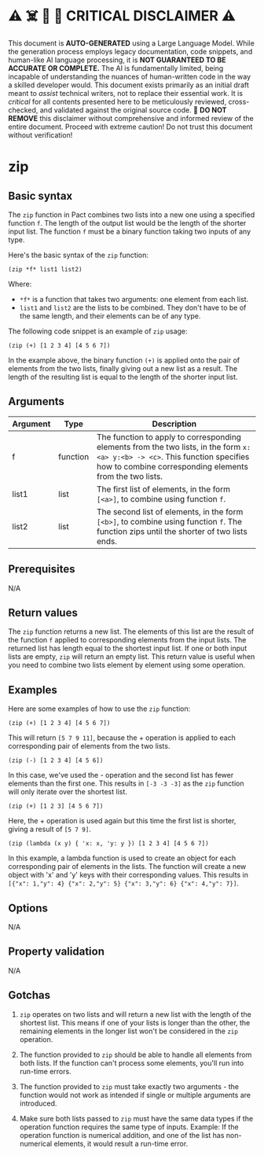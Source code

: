
# ⚠️ ☠️ 🔮 🤖 CRITICAL DISCLAIMER ⚠️

 
This document is **AUTO-GENERATED** using a Large Language Model. While the generation process employs legacy documentation, code snippets, and human-like AI language processing, it is **NOT GUARANTEED TO BE ACCURATE OR COMPLETE.** The AI is fundamentally limited, being incapable of understanding the nuances of human-written code in the way a skilled developer would. This document exists primarily as an initial draft meant to *assist* technical writers, not to replace their essential work. It is *critical* for all contents presented here to be meticulously reviewed, cross-checked, and validated against the original source code. 🚫 **DO NOT REMOVE** this disclaimer without comprehensive and informed review of the entire document. Proceed with extreme caution! Do not trust this document without verification!

# zip

## Basic syntax

The `zip` function in Pact combines two lists into a new one using a specified function `f`. The length of the output list would be the length of the shorter input list. The function `f` must be a binary function taking two inputs of any type.

Here's the basic syntax of the `zip` function:

```pact
(zip *f* list1 list2)
```

Where:

- `*f*` is a function that takes two arguments: one element from each list.
- `list1` and `list2` are the lists to be combined. They don't have to be of the same length, and their elements can be of any type.

The following code snippet is an example of `zip` usage:

```pact
(zip (+) [1 2 3 4] [4 5 6 7])
```

In the example above, the binary function `(+)` is applied onto the pair of elements from the two lists, finally giving out a new list as a result. The length of the resulting list is equal to the length of the shorter input list.

## Arguments

| Argument | Type | Description |
| --- | --- | --- |
| f | function | The function to apply to corresponding elements from the two lists, in the form `x:<a> y:<b> -> <c>`. This function specifies how to combine corresponding elements from the two lists. |
| list1 | list | The first list of elements, in the form `[<a>]`, to combine using function `f`. |
| list2 | list | The second list of elements, in the form `[<b>]`, to combine using function `f`. The function zips until the shorter of two lists ends.|

## Prerequisites

N/A

## Return values

The `zip` function returns a new list. The elements of this list are the result of the function `f` applied to corresponding elements from the input lists. The returned list has length equal to the shortest input list. If one or both input lists are empty, `zip` will return an empty list. This return value is useful when you need to combine two lists element by element using some operation.

## Examples

Here are some examples of how to use the `zip` function:

```pact
(zip (+) [1 2 3 4] [4 5 6 7])
```
This will return `[5 7 9 11]`, because the + operation is applied to each corresponding pair of elements from the two lists.

```pact
(zip (-) [1 2 3 4] [4 5 6])
```
In this case, we've used the - operation and the second list has fewer elements than the first one. This results in `[-3 -3 -3]` as the `zip` function will only iterate over the shortest list.

```pact
(zip (+) [1 2 3] [4 5 6 7])
```
Here, the + operation is used again but this time the first list is shorter, giving a result of `[5 7 9]`.

```pact
(zip (lambda (x y) { 'x: x, 'y: y }) [1 2 3 4] [4 5 6 7])
```
In this example, a lambda function is used to create an object for each corresponding pair of elements in the lists. The function will create a new object with 'x' and 'y' keys with their corresponding values. This results in `[{"x": 1,"y": 4} {"x": 2,"y": 5} {"x": 3,"y": 6} {"x": 4,"y": 7}]`.

## Options

N/A

## Property validation

N/A

## Gotchas

1. `zip` operates on two lists and will return a new list with the length of the shortest list. This means if one of your lists is longer than the other, the remaining elements in the longer list won't be considered in the `zip` operation.

2. The function provided to `zip` should be able to handle all elements from both lists. If the function can't process some elements, you'll run into run-time errors. 

3. The function provided to `zip` must take exactly two arguments - the function would not work as intended if single or multiple arguments are introduced. 

4. Make sure both lists passed to `zip` must have the same data types if the operation function requires the same type of inputs. Example: If the operation function is numerical addition, and one of the list has non-numerical elements, it would result a run-time error.

